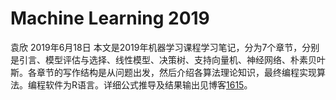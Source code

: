 Machine Learning 2019
================
袁欣
2019年6月18日
本文是2019年机器学习课程学习笔记，分为7个章节，分别是引言、模型评估与选择、线性模型、决策树、支持向量机、神经网络、朴素贝叶斯。各章节的写作结构是从问题出发，然后介绍各算法理论知识，最终编程实现算法。编程软件为R语言。详细公式推导及结果输出见博客[1615](https://yuan1615.github.io/2021/02/24/MachineLearning2019/)。
